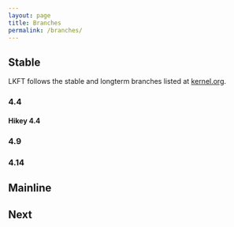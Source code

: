 ```yaml
---
layout: page
title: Branches
permalink: /branches/
---
```


## Stable

LKFT follows the stable and longterm branches listed at
[kernel.org](https://www.kernel.org/).

### 4.4
#### Hikey 4.4
### 4.9
### 4.14

## Mainline

## Next
